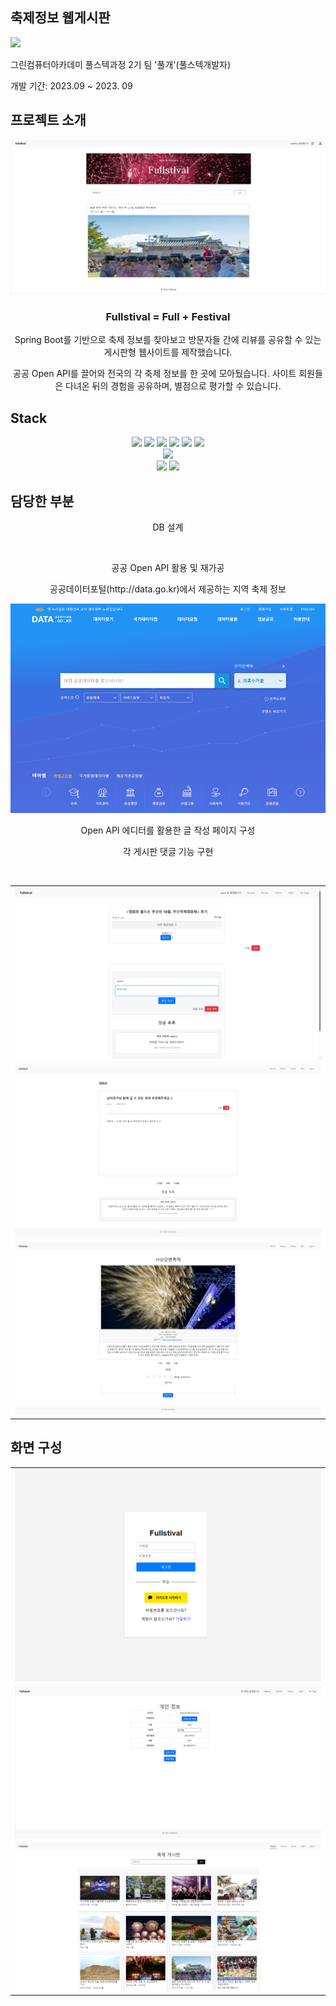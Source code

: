 ## 축제정보 웹게시판
<div text-align="center">
  <img src="https://gifburg.com/images/gifs/fireworks/webp/0016.webp" width="500">
<p>그린컴퓨터아카데미 풀스텍과정 2기 팀 '풀개'(풀스텍개발자)</p>
<p>개발 기간: 2023.09 ~ 2023. 09</p>
</div>

## 프로젝트 소개
<div align="center">
  <img src="src\main\resources\images\main.png">
  <h3>Fullstival = Full + Festival</h3>
  <p>Spring Boot를 기반으로 축제 정보를 찾아보고 방문자들 간에 리뷰를 공유할 수 있는 게시판형 웹사이트를 제작했습니다.</p>
  <p>공공 Open API를 끌어와 전국의 각 축제 정보를 한 곳에 모아뒀습니다. 사이트 회원들은 다녀온 뒤의 경험을 공유하며, 별점으로 평가할 수 있습니다.</p>
</div>

## Stack
<div align="center">
  <!--스프링부트 로고-->
  <img src="https://img.shields.io/badge/springboot-6DB33F?style=flat-square&logo=springboot&logoColor=white" height=20/>
  <!--부트스트랩 로고-->
  <img src="https://img.shields.io/badge/bootstrap-7952B3?style=flat-square&logo=bootstrap&logoColor=white" height=20/>
  <!--자바 로고-->
  <img src="https://img.shields.io/badge/Java-007396?style=flat-square&logo=java&logoColor=white" height=20>
  <!--제이슨 로고-->
  <img src="https://img.shields.io/badge/json-000000?style=flat-square&logo=json&logoColor=white" height=20/>
  <!--타임리프 로고-->
  <img src="https://img.shields.io/badge/thymeleaf-005F0F?style=flat-square&logo=thymeleaf&logoColor=white" height=20/>
  <!--마리아 DB 로고-->
  <img src="https://img.shields.io/badge/mariadb-003545?style=flat-square&logo=mariadb&logoColor=white" height=20/></br>
  <!--VS코드 로고-->
  <img src="https://img.shields.io/badge/visualstudiocode-007ACC?style=flat-square&logo=visualstudiocode&logoColor=white" height=20/></br>
  <!--Git 로고-->
  <img src="https://img.shields.io/badge/git-F05032?style=flat-square&logo=git&logoColor=white" height=20/>
  <!--GitHub 로고-->
  <img src="https://img.shields.io/badge/github-181717?style=flat-square&logo=github&logoColor=white" height=20/>
  </br>
</div>

## 담당한 부분
<div align="center">
  <p>DB 설계</p>
  <!--ERD 이미지 넣을 것-->
  </br>
  <p>공공 Open API 활용 및 재가공</p>
  <p>공공데이터포털(http://data.go.kr)에서 제공하는 지역 축제 정보</p>
  <img src="src\main\resources\images\openAPI.png">
  </br>
  <p>Open API 에디터를 활용한 글 작성 페이지 구성</p>
  <p>각 게시판 댓글 기능 구현</p>
  </br>
  <table>
    <tr>
      <td>
        <img src="src\main\resources\images\review.png">
      </td>
    </tr>
    <tr>  
      <td>
        <img src="src\main\resources\images\question.png">
      </td>
    </tr>
    <tr>
      <td>
        <img src="src\main\resources\images\infoDetail.png">
      </td>
    </tr>
  </table>
</div>

## 화면 구성

<div align="center">
   <table>
    <tr>
      <td>
        <img src="src\main\resources\images\login.png">
      </td>
    </tr>
    <tr>
      <td>
        <img src="src\main\resources\images\myPage.png">
      </td>
    </tr>
    <tr>
      <td>
        <img src="src\main\resources\images\infoList.png">
      </td>
    </tr>
  </table>
</div>